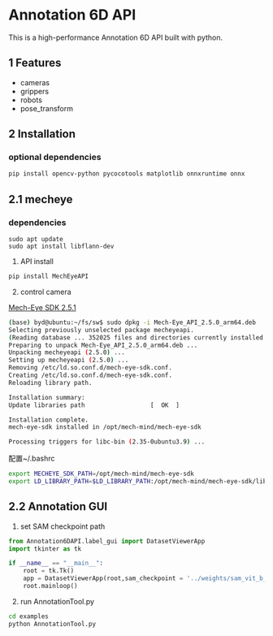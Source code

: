 # Annotation 6D API

This is a high-performance Annotation 6D API built with python.

## 1 Features

- cameras
- grippers
- robots
- pose_transform

## 2 Installation

### optional dependencies 

```bash
pip install opencv-python pycocotools matplotlib onnxruntime onnx
```

## 2.1 mecheye 

### dependencies

```
sudo apt update
sudo apt install libflann-dev
```

1. API install

```bash
pip install MechEyeAPI
```

2. control camera

[Mech-Eye SDK 2.5.1](https://downloads.mech-mind.com/?tab=tab-sdk)

```bash
(base) byd@ubuntu:~/fs/sw$ sudo dpkg -i Mech-Eye_API_2.5.0_arm64.deb
Selecting previously unselected package mecheyeapi.
(Reading database ... 352025 files and directories currently installed.)
Preparing to unpack Mech-Eye_API_2.5.0_arm64.deb ...
Unpacking mecheyeapi (2.5.0) ...
Setting up mecheyeapi (2.5.0) ...
Removing /etc/ld.so.conf.d/mech-eye-sdk.conf.
Creating /etc/ld.so.conf.d/mech-eye-sdk.conf.
Reloading library path.

Installation summary:
Update libraries path                  [  OK  ]

Installation complete.
mech-eye-sdk installed in /opt/mech-mind/mech-eye-sdk

Processing triggers for libc-bin (2.35-0ubuntu3.9) ...
```

配置~/.bashrc   

```bash
export MECHEYE_SDK_PATH=/opt/mech-mind/mech-eye-sdk
export LD_LIBRARY_PATH=$LD_LIBRARY_PATH:/opt/mech-mind/mech-eye-sdk/lib

```


## 2.2   Annotation GUI

1. set SAM checkpoint path

```python
from Annotation6DAPI.label_gui import DatasetViewerApp
import tkinter as tk

if __name__ == "__main__":
    root = tk.Tk()
    app = DatasetViewerApp(root,sam_checkpoint = '../weights/sam_vit_b_01ec64.pth')
    root.mainloop()
```

2. run AnnotationTool.py
```bash
cd examples
python AnnotationTool.py
```









